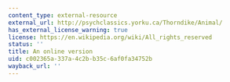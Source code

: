 ```yaml
---
content_type: external-resource
external_url: http://psychclassics.yorku.ca/Thorndike/Animal/
has_external_license_warning: true
license: https://en.wikipedia.org/wiki/All_rights_reserved
status: ''
title: An online version
uid: c002365a-337a-4c2b-b35c-6af0fa34752b
wayback_url: ''
---
```

